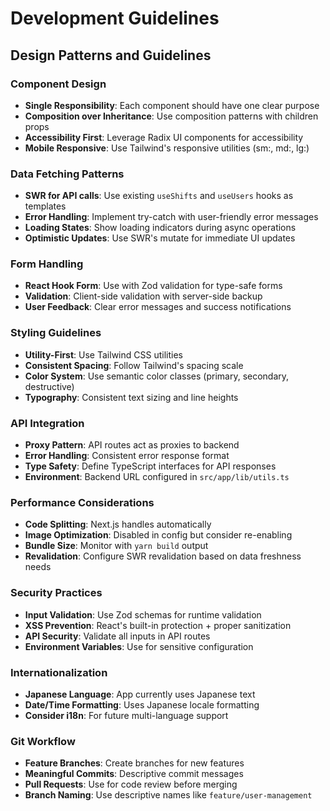 # Development Guidelines

## Design Patterns and Guidelines

### Component Design
- **Single Responsibility**: Each component should have one clear purpose
- **Composition over Inheritance**: Use composition patterns with children props
- **Accessibility First**: Leverage Radix UI components for accessibility
- **Mobile Responsive**: Use Tailwind's responsive utilities (sm:, md:, lg:)

### Data Fetching Patterns
- **SWR for API calls**: Use existing `useShifts` and `useUsers` hooks as templates
- **Error Handling**: Implement try-catch with user-friendly error messages
- **Loading States**: Show loading indicators during async operations
- **Optimistic Updates**: Use SWR's mutate for immediate UI updates

### Form Handling
- **React Hook Form**: Use with Zod validation for type-safe forms
- **Validation**: Client-side validation with server-side backup
- **User Feedback**: Clear error messages and success notifications

### Styling Guidelines
- **Utility-First**: Use Tailwind CSS utilities
- **Consistent Spacing**: Follow Tailwind's spacing scale
- **Color System**: Use semantic color classes (primary, secondary, destructive)
- **Typography**: Consistent text sizing and line heights

### API Integration
- **Proxy Pattern**: API routes act as proxies to backend
- **Error Handling**: Consistent error response format
- **Type Safety**: Define TypeScript interfaces for API responses
- **Environment**: Backend URL configured in `src/app/lib/utils.ts`

### Performance Considerations
- **Code Splitting**: Next.js handles automatically
- **Image Optimization**: Disabled in config but consider re-enabling
- **Bundle Size**: Monitor with `yarn build` output
- **Revalidation**: Configure SWR revalidation based on data freshness needs

### Security Practices
- **Input Validation**: Use Zod schemas for runtime validation
- **XSS Prevention**: React's built-in protection + proper sanitization
- **API Security**: Validate all inputs in API routes
- **Environment Variables**: Use for sensitive configuration

### Internationalization
- **Japanese Language**: App currently uses Japanese text
- **Date/Time Formatting**: Uses Japanese locale formatting
- **Consider i18n**: For future multi-language support

### Git Workflow
- **Feature Branches**: Create branches for new features
- **Meaningful Commits**: Descriptive commit messages
- **Pull Requests**: Use for code review before merging
- **Branch Naming**: Use descriptive names like `feature/user-management`